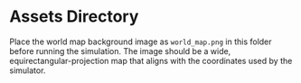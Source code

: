 # Assets Directory

Place the world map background image as `world_map.png` in this folder before running the simulation. The image should be a wide, equirectangular-projection map that aligns with the coordinates used by the simulator.
